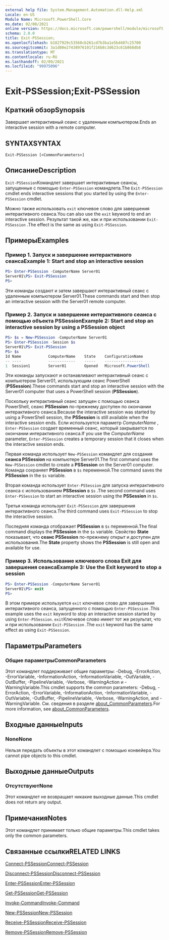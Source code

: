 ```yaml
---
external help file: System.Management.Automation.dll-Help.xml
Locale: en-US
Module Name: Microsoft.PowerShell.Core
ms.date: 02/08/2021
online version: https://docs.microsoft.com/powershell/module/microsoft.powershell.core/exit-pssession?view=powershell-7.2&WT.mc_id=ps-gethelp
schema: 2.0.0
title: Exit-PSSession;
ms.openlocfilehash: b1827929c53560cb261cd7b3ba1e5bd407c25700
ms.sourcegitcommit: 3a1d80e27438976101f216b8c3d623c61b868db8
ms.translationtype: MT
ms.contentlocale: ru-RU
ms.lasthandoff: 02/09/2021
ms.locfileid: "99975096"
---
```

# <span data-ttu-id="49549-102">Exit-PSSession;</span><span class="sxs-lookup"><span data-stu-id="49549-102">Exit-PSSession</span></span>

## <span data-ttu-id="49549-103">Краткий обзор</span><span class="sxs-lookup"><span data-stu-id="49549-103">Synopsis</span></span>
<span data-ttu-id="49549-104">Завершает интерактивный сеанс с удаленным компьютером.</span><span class="sxs-lookup"><span data-stu-id="49549-104">Ends an interactive session with a remote computer.</span></span>

## <span data-ttu-id="49549-105">SYNTAX</span><span class="sxs-lookup"><span data-stu-id="49549-105">SYNTAX</span></span>

```
Exit-PSSession [<CommonParameters>]
```

## <span data-ttu-id="49549-106">Описание</span><span class="sxs-lookup"><span data-stu-id="49549-106">Description</span></span>

<span data-ttu-id="49549-107">`Exit-PSSession`Командлет завершает интерактивные сеансы, запущенные с помощью `Enter-PSSession` командлета.</span><span class="sxs-lookup"><span data-stu-id="49549-107">The `Exit-PSSession` cmdlet ends interactive sessions that you started by using the `Enter-PSSession` cmdlet.</span></span>

<span data-ttu-id="49549-108">Можно также использовать `exit` ключевое слово для завершения интерактивного сеанса.</span><span class="sxs-lookup"><span data-stu-id="49549-108">You can also use the `exit` keyword to end an interactive session.</span></span> <span data-ttu-id="49549-109">Результат такой же, как и при использовании `Exit-PSSession` .</span><span class="sxs-lookup"><span data-stu-id="49549-109">The effect is the same as using `Exit-PSSession`.</span></span>

## <span data-ttu-id="49549-110">Примеры</span><span class="sxs-lookup"><span data-stu-id="49549-110">Examples</span></span>

### <span data-ttu-id="49549-111">Пример 1. Запуск и завершение интерактивного сеанса</span><span class="sxs-lookup"><span data-stu-id="49549-111">Example 1: Start and stop an interactive session</span></span>

```powershell
PS> Enter-PSSession -ComputerName Server01
Server01\PS> Exit-PSSession
PS>
```

<span data-ttu-id="49549-112">Эти команды создают и затем завершают интерактивный сеанс с удаленным компьютером Server01.</span><span class="sxs-lookup"><span data-stu-id="49549-112">These commands start and then stop an interactive session with the Server01 remote computer.</span></span>

### <span data-ttu-id="49549-113">Пример 2. Запуск и завершение интерактивного сеанса с помощью объекта PSSession</span><span class="sxs-lookup"><span data-stu-id="49549-113">Example 2: Start and stop an interactive session by using a PSSession object</span></span>

```powershell
PS> $s = New-PSSession -ComputerName Server01
PS> Enter-PSSession -Session $s
Server01\PS> Exit-PSSession
PS> $s
Id Name            ComputerName    State    ConfigurationName
-- ----            ------------    -----    -----------------
1  Session1        Server01        Opened   Microsoft.PowerShell
```

<span data-ttu-id="49549-114">Эти команды запускают и останавливают интерактивный сеанс с компьютером Server01, использующим сеанс PowerShell (**PSSession**).</span><span class="sxs-lookup"><span data-stu-id="49549-114">These commands start and stop an interactive session with the Server01 computer that uses a PowerShell session (**PSSession**).</span></span>

<span data-ttu-id="49549-115">Поскольку интерактивный сеанс запущен с помощью сеанса PowerShell, сеанс **PSSession** по-прежнему доступен по окончании интерактивного сеанса.</span><span class="sxs-lookup"><span data-stu-id="49549-115">Because the interactive session was started by using a PowerShell session, the **PSSession** is still available when the interactive session ends.</span></span> <span data-ttu-id="49549-116">Если используется параметр _ComputerName_ , `Enter-PSSession` создает временный сеанс, который закрывается по окончании интерактивного сеанса.</span><span class="sxs-lookup"><span data-stu-id="49549-116">If you use the _ComputerName_ parameter, `Enter-PSSession` creates a temporary session that it closes when the interactive session ends.</span></span>

<span data-ttu-id="49549-117">Первая команда использует `New-PSSession` командлет для создания **сеанса PSSession** на компьютере Server01.</span><span class="sxs-lookup"><span data-stu-id="49549-117">The first command uses the `New-PSSession` cmdlet to create a **PSSession** on the Server01 computer.</span></span> <span data-ttu-id="49549-118">Команда сохраняет **PSSession** в `$s` переменной.</span><span class="sxs-lookup"><span data-stu-id="49549-118">The command saves the **PSSession** in the `$s` variable.</span></span>

<span data-ttu-id="49549-119">Вторая команда использует `Enter-PSSession` для запуска интерактивного сеанса с использованием **PSSession** в `$s` .</span><span class="sxs-lookup"><span data-stu-id="49549-119">The second command uses `Enter-PSSession` to start an interactive session using the **PSSession** in `$s`.</span></span>

<span data-ttu-id="49549-120">Третья команда использует `Exit-PSSession` для завершения интерактивного сеанса.</span><span class="sxs-lookup"><span data-stu-id="49549-120">The third command uses `Exit-PSSession` to stop the interactive session.</span></span>

<span data-ttu-id="49549-121">Последняя команда отображает **PSSession** в `$s` переменной.</span><span class="sxs-lookup"><span data-stu-id="49549-121">The final command displays the **PSSession** in the `$s` variable.</span></span> <span data-ttu-id="49549-122">Свойство **State** показывает, что **сеанс PSSession** по-прежнему открыт и доступен для использования.</span><span class="sxs-lookup"><span data-stu-id="49549-122">The **State** property shows the **PSSession** is still open and available for use.</span></span>

### <span data-ttu-id="49549-123">Пример 3. Использование ключевого слова Exit для завершения сеанса</span><span class="sxs-lookup"><span data-stu-id="49549-123">Example 3: Use the Exit keyword to stop a session</span></span>

```powershell
PS> Enter-PSSession -ComputerName Server01
Server01\PS> exit
PS>
```

<span data-ttu-id="49549-124">В этом примере используется `exit` ключевое слово для завершения интерактивного сеанса, запущенного с помощью `Enter-PSSession` .</span><span class="sxs-lookup"><span data-stu-id="49549-124">This example uses the `exit` keyword to stop an interactive session started by using `Enter-PSSession`.</span></span> <span data-ttu-id="49549-125">`exit`Ключевое слово имеет тот же результат, что и при использовании `Exit-PSSession` .</span><span class="sxs-lookup"><span data-stu-id="49549-125">The `exit` keyword has the same effect as using `Exit-PSSession`.</span></span>

## <span data-ttu-id="49549-126">Параметры</span><span class="sxs-lookup"><span data-stu-id="49549-126">Parameters</span></span>

### <span data-ttu-id="49549-127">Общие параметры</span><span class="sxs-lookup"><span data-stu-id="49549-127">CommonParameters</span></span>

<span data-ttu-id="49549-128">Этот командлет поддерживает общие параметры: -Debug, -ErrorAction, -ErrorVariable, -InformationAction, -InformationVariable, -OutVariable, -OutBuffer, -PipelineVariable, -Verbose, -WarningAction и -WarningVariable.</span><span class="sxs-lookup"><span data-stu-id="49549-128">This cmdlet supports the common parameters: -Debug, -ErrorAction, -ErrorVariable, -InformationAction, -InformationVariable, -OutVariable, -OutBuffer, -PipelineVariable, -Verbose, -WarningAction, and -WarningVariable.</span></span> <span data-ttu-id="49549-129">См. сведения в разделе [about_CommonParameters](https://go.microsoft.com/fwlink/?LinkID=113216).</span><span class="sxs-lookup"><span data-stu-id="49549-129">For more information, see [about_CommonParameters](https://go.microsoft.com/fwlink/?LinkID=113216).</span></span>

## <span data-ttu-id="49549-130">Входные данные</span><span class="sxs-lookup"><span data-stu-id="49549-130">Inputs</span></span>

### <span data-ttu-id="49549-131">None</span><span class="sxs-lookup"><span data-stu-id="49549-131">None</span></span>

<span data-ttu-id="49549-132">Нельзя передать объекты в этот командлет с помощью конвейера.</span><span class="sxs-lookup"><span data-stu-id="49549-132">You cannot pipe objects to this cmdlet.</span></span>

## <span data-ttu-id="49549-133">Выходные данные</span><span class="sxs-lookup"><span data-stu-id="49549-133">Outputs</span></span>

### <span data-ttu-id="49549-134">Отсутствуют</span><span class="sxs-lookup"><span data-stu-id="49549-134">None</span></span>

<span data-ttu-id="49549-135">Этот командлет не возвращает никакие выходные данные.</span><span class="sxs-lookup"><span data-stu-id="49549-135">This cmdlet does not return any output.</span></span>

## <span data-ttu-id="49549-136">Примечания</span><span class="sxs-lookup"><span data-stu-id="49549-136">Notes</span></span>

<span data-ttu-id="49549-137">Этот командлет принимает только общие параметры.</span><span class="sxs-lookup"><span data-stu-id="49549-137">This cmdlet takes only the common parameters.</span></span>

## <span data-ttu-id="49549-138">Связанные ссылки</span><span class="sxs-lookup"><span data-stu-id="49549-138">RELATED LINKS</span></span>

[<span data-ttu-id="49549-139">Connect-PSSession</span><span class="sxs-lookup"><span data-stu-id="49549-139">Connect-PSSession</span></span>](Connect-PSSession.md)

[<span data-ttu-id="49549-140">Disconnect-PSSession</span><span class="sxs-lookup"><span data-stu-id="49549-140">Disconnect-PSSession</span></span>](Disconnect-PSSession.md)

[<span data-ttu-id="49549-141">Enter-PSSession</span><span class="sxs-lookup"><span data-stu-id="49549-141">Enter-PSSession</span></span>](Enter-PSSession.md)

[<span data-ttu-id="49549-142">Get-PSSession</span><span class="sxs-lookup"><span data-stu-id="49549-142">Get-PSSession</span></span>](Get-PSSession.md)

[<span data-ttu-id="49549-143">Invoke-Command</span><span class="sxs-lookup"><span data-stu-id="49549-143">Invoke-Command</span></span>](Invoke-Command.md)

[<span data-ttu-id="49549-144">New-PSSession</span><span class="sxs-lookup"><span data-stu-id="49549-144">New-PSSession</span></span>](New-PSSession.md)

[<span data-ttu-id="49549-145">Receive-PSSession</span><span class="sxs-lookup"><span data-stu-id="49549-145">Receive-PSSession</span></span>](Receive-PSSession.md)

[<span data-ttu-id="49549-146">Remove-PSSession</span><span class="sxs-lookup"><span data-stu-id="49549-146">Remove-PSSession</span></span>](Remove-PSSession.md)
